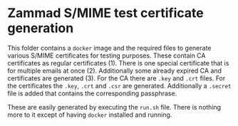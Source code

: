 # Zammad S/MIME test certificate generation

This folder contains a `docker` image and the required files to generate various S/MIME certificates for testing
purposes. These contain CA certificates as regular certificates (1). There is one special certificate that is for
multiple emails at once (2). Additionally some already expired CA and certificates are generated (3).
For the CA there are `.key` and `.crt` files. For the certificates the `.key`, `.crt` and `.csr` are generated.
Additionally a `.secret` file is added that contains the corresponding passphrase.

These are easily generated by executing the `run.sh` file. There is nothing more to it except of having `docker`
installed and running.
